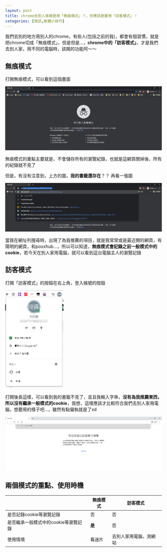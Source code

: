 ```yaml
---
layout: post
title: chrome去別人家總是用「無痕模式」？，你應該是要用「訪客模式」！
categories: [資訊,軟體小技巧]
---
```


我們去別的地方用別人的chrome，有些人(包括之前的我)，都會有個習慣，就是把chrome切成「無痕模式」，但是但是…，**chrome中的「訪客模式」**，才是我們去別人家，用不同的電腦時，該開的功能阿～～

<!--more-->

## 無痕模式

打開無痕模式，可以看到這個畫面

![Image-006](/attachments/2020-01-29-chrome-guest-vs-incognito/Image-006.png)

無痕模式的重點主要就是，不會儲存所有的瀏覽紀錄，也就是這網頁關掉後，所有的紀錄就不見了

但是，有沒有注意到，上方的圖，**我的書籤還存在**？？ 再看一張圖

![Image-007](/attachments/2020-01-29-chrome-guest-vs-incognito/Image-007.png)

當我在網址列搜尋時，出現了為我推薦的項目，就是我常常或是最近開的網頁，有陽明的網頁，和poxxhub…，所以可以知道，**無痕模式會記錄之前一般模式中的cookie**，若今天在別人家用電腦，就可以看到這台電腦主人的瀏覽記錄

## 訪客模式

打開「訪客模式」的按鈕在右上角，登入帳號的按鈕

<img src="/attachments/2020-01-29-chrome-guest-vs-incognito/Image-008.png" alt="Image-008" style="zoom: 50%;" />

打開後長這樣，可以看到我的書籤不見了，並且我輸入字串，**沒有為我推薦東西，所以沒有繼承一般模式的cookie**，我想，這樣應該才比較符合我們去別人家用電腦，想要用的樣子吧…，雖然有點偏執就是了xd

<img src="/attachments/2020-01-29-chrome-guest-vs-incognito/Image-010.png" alt="Image-010"  />

## 兩個模式的重點、使用時機

|                                      | 無痕模式 | 訪客模式               |
| ------------------------------------ | -------- | ---------------------- |
| 是否記錄cookie等瀏覽記錄             | 否       | 否                     |
| 是否繼承一般模式中的cookie等瀏覽記錄 | **是**   | 否                     |
| 使用情境                             | 看迷片   | 去別人家用電腦，測網站 |

